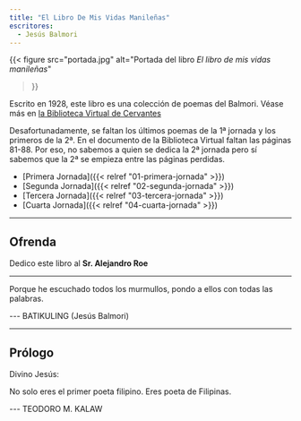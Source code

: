 ```yaml
---
title: "El Libro De Mis Vidas Manileñas"
escritores:
  - Jesús Balmori
---
```


{{< figure
  src="portada.jpg"
  alt="Portada del libro *El libro de mis vidas manileñas*"
  >}}

Escrito en 1928, este libro es una colección de poemas del Balmori.
Véase más en [la Biblioteca Virtual de Cervantes](http://www.cervantesvirtual.com/obra/el-libro-de-mis-vidas-manilenas/)

Desafortunadamente, se faltan los últimos poemas de la 1ª jornada y los primeros de la 2ª.
En el documento de la Biblioteca Virtual faltan las páginas 81-88.
Por eso, no sabemos a quien se dedica la 2ª jornada pero sí sabemos que la 2ª se empieza entre las páginas perdidas.

- [Primera Jornada]({{< relref "01-primera-jornada" >}})
- [Segunda Jornada]({{< relref "02-segunda-jornada" >}})
- [Tercera Jornada]({{< relref "03-tercera-jornada" >}})
- [Cuarta Jornada]({{< relref "04-cuarta-jornada" >}})

----

## Ofrenda

Dedico este libro al **Sr. Alejandro Roe**

----

Porque he escuchado todos los murmullos, pondo a ellos con todas las palabras.

--- BATIKULING (Jesús Balmori)

----

## Prólogo

Divino Jesús:

  No solo eres el primer poeta filipino. Eres poeta de Filipinas.

--- TEODORO M. KALAW
